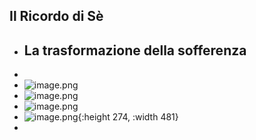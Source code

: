 ## Il Ricordo di Sè
- ## La trasformazione della sofferenza
-
- ![image.png](image_1697044114293_0.png)
- ![image.png](image_1697044204013_0.png)
- ![image.png](image_1697044288585_0.png)
- ![image.png](image_1697044804858_0.png){:height 274, :width 481}
-